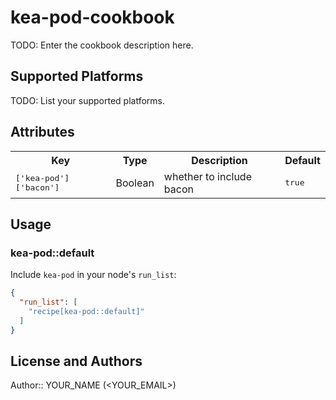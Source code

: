 # kea-pod-cookbook

TODO: Enter the cookbook description here.

## Supported Platforms

TODO: List your supported platforms.

## Attributes

<table>
  <tr>
    <th>Key</th>
    <th>Type</th>
    <th>Description</th>
    <th>Default</th>
  </tr>
  <tr>
    <td><tt>['kea-pod']['bacon']</tt></td>
    <td>Boolean</td>
    <td>whether to include bacon</td>
    <td><tt>true</tt></td>
  </tr>
</table>

## Usage

### kea-pod::default

Include `kea-pod` in your node's `run_list`:

```json
{
  "run_list": [
    "recipe[kea-pod::default]"
  ]
}
```

## License and Authors

Author:: YOUR_NAME (<YOUR_EMAIL>)
